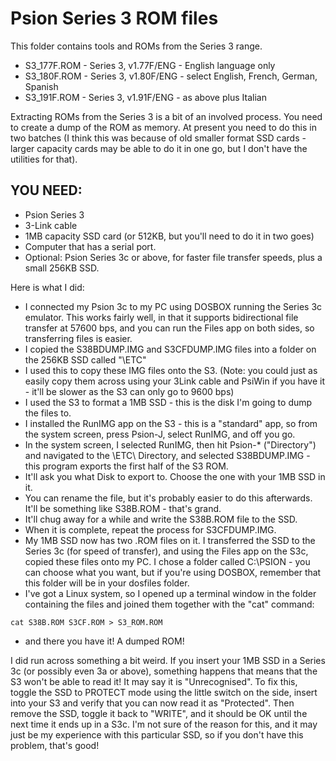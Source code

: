 # Psion Series 3 ROM files
This folder contains tools and ROMs from the Series 3 range.
* S3_177F.ROM - Series 3, v1.77F/ENG - English language only
* S3_180F.ROM - Series 3, v1.80F/ENG - select English, French, German, Spanish
* S3_191F.ROM - Series 3, v1.91F/ENG - as above plus Italian

Extracting ROMs from the Series 3 is a bit of an involved process. You need to create a dump of the ROM as memory. At present you need to do this in two batches (I think this was because of old smaller format SSD cards - larger capacity cards may be able to do it in one go, but I don't have the utilities for that).

## YOU NEED:
* Psion Series 3
* 3-Link cable
* 1MB capacity SSD card (or 512KB, but you'll need to do it in two goes)
* Computer that has a serial port.
* Optional: Psion Series 3c or above, for faster file transfer speeds, plus a small 256KB SSD.

Here is what I did:
* I connected my Psion 3c to my PC using DOSBOX running the Series 3c emulator. This works fairly well, in that it supports bidirectional file transfer at 57600 bps, and you can run the Files app on both sides, so transferring files is easier.
* I copied the S38BDUMP.IMG and S3CFDUMP.IMG files into a folder on the 256KB SSD called "\ETC\"
* I used this to copy these IMG files onto the S3. (Note: you could just as easily copy them across using your 3Link cable and PsiWin if you have it - it'll be slower as the S3 can only go to 9600 bps)
* I used the S3 to format a 1MB SSD - this is the disk I'm going to dump the files to.
* I installed the RunIMG app on the S3 - this is a "standard" app, so from the system screen, press Psion-J, select RunIMG, and off you go.
* In the system screen, I selected RunIMG, then hit Psion-* ("Directory") and navigated to the \ETC\ Directory, and selected S38BDUMP.IMG - this program exports the first half of the S3 ROM.
* It'll ask you what Disk to export to. Choose the one with your 1MB SSD in it.
* You can rename the file, but it's probably easier to do this afterwards. It'll be something like S38B.ROM - that's grand.
* It'll chug away for a while and write the S38B.ROM file to the SSD.
* When it is complete, repeat the process for S3CFDUMP.IMG.
* My 1MB SSD now has two .ROM files on it. I transferred the SSD to the Series 3c (for speed of transfer), and using the Files app on the S3c, copied these files onto my PC. I chose a folder called C:\PSION - you can choose what you want, but if you're using DOSBOX, remember that this folder will be in your dosfiles folder.
* I've got a Linux system, so I opened up a terminal window in the folder containing the files and joined them together with the "cat" command:
```
cat S38B.ROM S3CF.ROM > S3_ROM.ROM
```
* and there you have it! A dumped ROM!

I did run across something a bit weird. If you insert your 1MB SSD in a Series 3c (or possibly even 3a or above), something happens that means that the S3 won't be able to read it! It may say it is "Unrecognised". To fix this, toggle the SSD to PROTECT mode using the little switch on the side, insert into your S3 and verify that you can now read it as "Protected". Then remove the SSD, toggle it back to "WRITE", and it should be OK until the next time it ends up in a S3c. I'm not sure of the reason for this, and it may just be my experience with this particular SSD, so if you don't have this problem, that's good!
